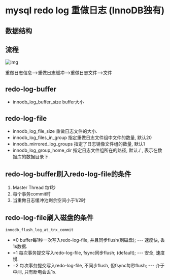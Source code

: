 # mysql redo log 重做日志 (InnoDB独有)

## 数据结构

## 流程

![img](res/mysql-redolog-proc.png)

重做日志信息-->重做日志缓冲-->重做日志文件-->文件

## redo-log-buffer

- innodb_log_buffer_size buffer大小

## redo-log-file

- innodb_log_file_size 重做日志文件的大小.
- innodb_log_files_in_group 指定重做日志文件组中文件的数量, 默认20
- innodb_mirrored_log_groups 指定了日志镜像文件组的数量, 默认1
- innodb_log_group_home_dir 指定日志文件组所在的路径, 默认./ , 表示在数据库的数据目录下.

## redo-log-buffer刷入redo-log-file的条件

1. Master Thread 每1秒
2. 每个事务commit时
3. 当重做日志缓冲池剩余空间小于1/2时

## redo-log-file刷入磁盘的条件

`innodb_flush_log_at_trx_commit`

- =0 buffer每1秒一次写入redo-log-file, 并且同步flush(刷磁盘); --- 速度快, 丢1s数据.
- =1 每次事务提交写入redo-log-file, fsync同步flush; (default); --- 安全, 速度慢.
- =2 每次事务提交写入redo-log-file, 不同步flush, 但fsync每秒flush; --- 介于中间, 只有断电会丢1s.
